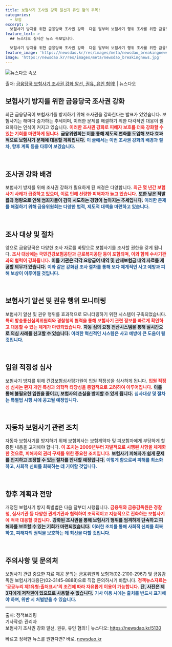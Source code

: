 ```yaml
---
title: 보험사기 조사권 강화 알선과 유인 혐의 주목!
categories:
  - 보험
excerpt: >
  보험사기 방지를 위한 금융당국 조사권 강화  다음 달부터 보험사기 행위 조사를 위한 금융당국의 조사권이 강화…
feature_text: >
  ## 뉴스다오 실시간 뉴스 속보입니다.

  보험사기 방지를 위한 금융당국 조사권 강화  다음 달부터 보험사기 행위 조사를 위한 금융당국의 조사권이 강화…
feature_image: 'https://newsdao.kr/res/images/meta/newsdao_breakingnews.jpg'
image: 'https://newsdao.kr/res/images/meta/newsdao_breakingnews.jpg'
---
```


![뉴스다오 속보](https://newsdao.kr/res/images/meta/newsdao_breakingnews.jpg)

<p>출처: <a href="https://newsdao.kr/5130" rel="dofollow">금융당국 보험사기 조사권 강화 알선, 권유, 유인 혐의!</a> | 뉴스다오</p>

<h2 data-ke-size="size26">보험사기 방지를 위한 금융당국 조사권 강화</h2>

<p data-ke-size="size16">최근 금융당국이 보험사기를 방지하기 위해 조사권을 강화한다는 발표가 있었습니다. 보험사기는 해마다 증가하는 추세이며, 이러한 문제를 해결하기 위한 다각적인 대응이 필요하다는 인식이 커지고 있습니다. <b><span style="color: #ee2323;">이러한 조사권 강화로 피해자 보호를 더욱 강화할 수 있는 기회를 마련하게 됩니다.</span></b>  <b><span style="background-color: #21538527;">금융위원회는 이를 통해 제도적 변화를 도입해 보다 효과적으로 보험사기 문제에 대응할 계획입니다.</span></b> <b><span style="color: #1a5490;">이 글에서는 이번 조사권 강화의 배경과 절차, 향후 계획 등을 다루어 보겠습니다.</span></b></p>

<p data-ke-size="size16">&nbsp;</p>

<h2 data-ke-size="size26">조사권 강화 배경</h2>

<p data-ke-size="size16">보험사기 방지를 위해 조사권 강화가 필요하게 된 배경은 다양합니다. <b><span style="color: #ee2323;">최근 몇 년간 보험사기 사례가 급증하고 있으며, 이로 인해 선량한 피해자가 늘고 있습니다.</span></b> <b><span style="background-color: #21538527;">또한 낮은 적발률과 형량으로 인해 범죄자들이 감히 시도하는 경향이 높아지는 추세입니다.</span></b> <b><span style="color: #1a5490;">이러한 문제를 해결하기 위해 금융위원회는 다양한 법적, 제도적 대책을 마련하고 있습니다.</span></b></p>

<p data-ke-size="size16">&nbsp;</p>

<h2 data-ke-size="size26">조사 대상 및 절차</h2>

<p data-ke-size="size16">앞으로 금융당국은 다양한 조사 자료를 바탕으로 보험사기를 조사할 권한을 갖게 됩니다. <b><span style="color: #ee2323;">조사 대상에는 국민건강보험공단과 근로복지공단 등이 포함되며, 이와 함께 수사기관과의 협력이 강화됩니다.</span></b> <b><span style="background-color: #21538527;">이들 기관은 각각 요양급여 내역 및 산재보험금 내역 자료를 제공할 의무가 있습니다.</span></b> <b><span style="color: #1a5490;">이와 같은 강화된 조사 절차를 통해 보다 체계적인 사고 예방과 피해 보상이 이루어질 것입니다.</span></b></p>

<p data-ke-size="size16">&nbsp;</p>

<h2 data-ke-size="size26">보험사기 알선 및 권유 행위 모니터링</h2>

<p data-ke-size="size16">보험사기 알선 및 권유 행위를 효과적으로 모니터링하기 위한 시스템이 구축되었습니다. <b><span style="color: #ee2323;">특히 방송통신심의위원회와 경찰청의 협력을 통해 보험사기 관련 정보를 빠르게 확인하고 대응할 수 있는 체계가 마련되었습니다.</span></b> <b><span style="background-color: #21538527;">자동 심의 요청 전산시스템을 통해 실시간으로 의심 사례를 신고할 수 있습니다.</span></b> <b><span style="color: #1a5490;">이러한 혁신적인 시스템은 사고 예방에 큰 도움이 될 것입니다.</span></b></p>

<p data-ke-size="size16">&nbsp;</p>

<h2 data-ke-size="size26">입원 적정성 심사</h2>

<p data-ke-size="size16">보험사기 방지를 위해 건강보험심사평가원이 입원 적정성을 심사하게 됩니다. <b><span style="color: #ee2323;">입원 적정성 심사는 환자 개인 특성과 의학적 타당성을 종합적으로 고려하여 이루어집니다.</span></b> <b><span style="background-color: #21538527;">이를 통해 불필요한 입원을 줄이고, 보험사의 손실을 방지할 수 있게 됩니다.</span></b> <b><span style="color: #1a5490;">심사대상 및 절차는 특별법 시행 시에 공고될 예정입니다.</span></b></p>

<p data-ke-size="size16">&nbsp;</p>

<h2 data-ke-size="size26">자동차 보험사기 관련 조치</h2>

<p data-ke-size="size16">자동차 보험사기를 방지하기 위해 보험회사는 보험계약자 및 피보험자에게 부당하게 할증된 내용을 고지해야 합니다. <b><span style="color: #ee2323;">이 조치는 2009년부터 자발적으로 시행된 사항을 체계화한 것으로, 피해자의 권리 구제를 위한 중요한 조치입니다.</span></b> <b><span style="background-color: #21538527;">보험사기 피해자가 쉽게 문제를 인지하고 조정할 수 있는 절차를 안내할 예정입니다.</span></b> <b><span style="color: #1a5490;">이렇게 함으로써 피해를 최소화하고, 사회적 신뢰를 회복하는 데 기여할 것입니다.</span></b></p>

<p data-ke-size="size16">&nbsp;</p>

<h2 data-ke-size="size26">향후 계획과 전망</h2>

<p data-ke-size="size16">개정된 보험사기 방지 특별법은 다음 달부터 시행됩니다. <b><span style="color: #ee2323;">금융위와 금융감독원은 경찰청, 심사기관 등 다양한 관계기관과 협력하여 조직적이고 지능적으로 진화하는 보험사기에 적극 대응할 것입니다.</span></b> <b><span style="background-color: #21538527;">강화된 조사권을 통해 보험사기 행위를 엄격하게 단속하고 피해자를 보호할 수 있는 기회가 마련되었습니다.</span></b> <b><span style="color: #1a5490;">이러한 조치를 통해 사회적 신뢰를 회복하고, 피해자의 권익을 보호하는 데 최선을 다할 것입니다.</span></b></p>

<p data-ke-size="size16">&nbsp;</p>

<h2 data-ke-size="size26">주의사항 및 문의처</h2>

<p data-ke-size="size16">보험사기 관련 중요한 자료 제공 문의는 금융위원회 보험과(02-2100-2967) 및 금융감독원 보험사기대응단(02-3145-8888)으로 직접 문의하시기 바랍니다. <b><span style="color: #ee2323;">정책뉴스자료는 '공공누리 제1유형:출처표시'의 조건에 따라 자유롭게 이용이 가능합니다.</span></b> <b><span style="background-color: #21538527;">단, 사진은 제3자에게 저작권이 있으므로 사용할 수 없습니다.</span></b> <b><span style="color: #1a5490;">기사 이용 시에는 출처를 반드시 표기해야 하며, 위반 시 처벌받을 수 있습니다.</span></b></p>

<hr>
<p data-ke-size="size16"></p>

<p data-ke-size="size16">출처: 정책브리핑<br>기사작성: 관리자<br>보험사기 조사권 강화 알선, 권유, 유인 혐의! | 뉴스다오: <a href="https://newsdao.kr/5130">https://newsdao.kr/5130</a></p> 

빠르고 정확한 뉴스를 원한다면? 바로, <a href="https://newsdao.kr" rel="dofollow">newsdao.kr</a>


